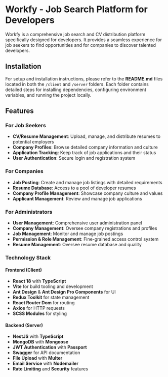 # Workfy - Job Search Platform for Developers

Workfy is a comprehensive job search and CV distribution platform specifically designed for developers. It provides a seamless experience for job seekers to find opportunities and for companies to discover talented developers.

## Installation

For setup and installation instructions, please refer to the **README.md** files located in both the `/client` and `/server` folders. Each folder contains detailed steps for installing dependencies, configuring environment variables, and running the project locally.

## Features

### For Job Seekers

- **CV/Resume Management**: Upload, manage, and distribute resumes to potential employers
- **Company Profiles**: Browse detailed company information and culture
- **Application Tracking**: Keep track of job applications and their status
- **User Authentication**: Secure login and registration system

### For Companies

- **Job Posting**: Create and manage job listings with detailed requirements
- **Resume Database**: Access to a pool of developer resumes
- **Company Profile Management**: Showcase company culture and values
- **Applicant Management**: Review and manage job applications

### For Administrators

- **User Management**: Comprehensive user administration panel
- **Company Management**: Oversee company registrations and profiles
- **Job Management**: Monitor and manage job postings
- **Permission & Role Management**: Fine-grained access control system
- **Resume Management**: Oversee resume database and quality

### Technology Stack

#### Frontend (Client)

- **React 18** with **TypeScript**
- **Vite** for build tooling and development
- **Ant Design** & **Ant Design Pro Components** for UI
- **Redux Toolkit** for state management
- **React Router Dom** for routing
- **Axios** for HTTP requests
- **SCSS Modules** for styling

#### Backend (Server)

- **NestJS** with **TypeScript**
- **MongoDB** with **Mongoose**
- **JWT Authentication** with **Passport**
- **Swagger** for API documentation
- **File Upload** with **Multer**
- **Email Service** with **Nodemailer**
- **Rate Limiting** and **Security** features
